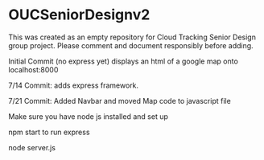 # OUCSeniorDesignv2
This was created as an empty repository for Cloud Tracking Senior Design group project.  Please comment and document responsibly before adding.

Initial Commit (no express yet) displays an html of a google map onto localhost:8000

7/14 Commit: adds express framework.

7/21 Commit: Added Navbar and moved Map code to javascript file

Make sure you have node js installed and set up

npm start to run express

node server.js
